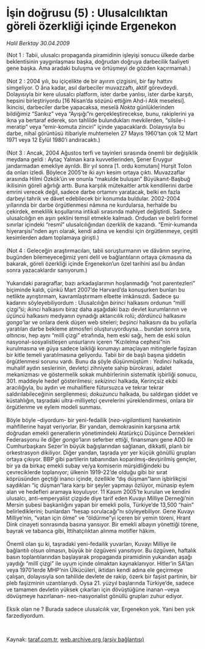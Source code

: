 # İşin doğrusu (5) : Ulusalcılıktan göreli özerkliği içinde Ergenekon

*Halil Berktay 30.04.2009*

<div class="taraf_structure_2col_1zq">
<div class="margen_n">



 <p>(Not 1 : Tabii, ulusalcı propaganda piramidinin işleyişi sonucu ülkede darbe beklentisinin yaygınlaşması başka, doğrudan doğruya darbecilik faaliyeti gene başka. Ama aradaki buluşma ve örtüşmeyi de gözden kaçırmamalı.) <br/><br/>(Not 2 : 2004 yılı, bu içiçelikte de bir ayırım çizgisini, bir fay hattını simgeliyor. O âna kadar, asıl darbeciler muvazzaftı, aktif görevdeydi. Dolayısıyla bir kere ulusalcı platform, ister darbe yanlısı, ister darbe karşıtı, hepsini birleştiriyordu [16 Nisan’da sözünü ettiğim Ahd-i Atik meselesi]. İkincisi, darbeciler darbe yapacaksa, meselâ <i>Nokta</i> günlüklerinden bildiğimiz “Sarıkız” veya “Ayışığı”nı gerçekleştirecekse, bunu, rakiplerini ya ikna ya bertaraf ederek, son tahlilde bulundukları mevkilerden, “silsile-i meratip” veya “emir-komuta zinciri” içinde yapacaklardı. Dolayısıyla bu darbe, nihaî görüntüsü itibariyle muhtemelen 27 Mayıs 1960’tan çok 12 Mart 1971 veya 12 Eylül 1980’i andıracaktı.) <br/><br/>(Not 3 : Ancak, 2004 Ağustos terfi ve tayinleri sırasında önemli bir değişiklik meydana geldi : Aytaç Yalman kara kuvvetlerinden, Şener Eruygur jandarmadan emekliye ayrıldı. Bir yıl sonra [1. ordu komutanı] Hurşit Tolon da onları izledi. Böylece 2005’te iki ayrı kesim ortaya çıktı. Muvazzaflar arasında Hilmi Özkök’ün ve onunla “makulde buluşan” Büyükanıt-Başbuğ ikilisinin göreli ağırlığı arttı. Buna karşılık mütekaitler artık kendilerini darbe emrini verecek değil, sadece darbe ortamını yaratacak, belki en fazla darbeyi tahrik ve dâvet edebilecek bir konumda buldular. 2002-2004 yıllarında bir darbe örgütlenmesi nâmına ne kurdularsa, herhalde bu çekirdek, emeklilik koşullarına intikali sırasında mahiyet değiştirdi. Sadece ulusalcılığın en aşırı şeklini temsil etmekle kalmadı. Ordudan ve belirli formel sınırlar içindeki “resmî” ulusalcılığından özerklik de kazandı. “Emir-kumanda hiyerarşisi”nden ayrı olarak, kendi adına ve kendisi için örgütlenmeye, çeşitli kesimlerden adam toplamaya girişti.) <br/><br/>(Not 4 : Geleceğin araştırmacıları, tabii soruşturmanın ve dâvânın seyrine, bugünden bilemeyeceğimiz yeni delil ve bağlantıların ortaya çıkmasına da bakarak, göreli özerkliği içinde Ergenekon’un özel tarihini asıl bu ândan sonra yazacaklardır sanıyorum.) <br/><br/>Yukarıdaki paragraflar, bazı arkadaşlarımın hoşlanmadığı “not parentezleri” biçiminde kaldı, çünkü Mart 2007’de Harvard’da konuşurken bunları bu netlikte ayrıştırmam, kavramlaştırmam elbette imkânsızdı. Sadece şu kadarını söyleyebiliyordum : Ulusalcılığın <i>birinci</i> halkasını ordunun “millî çizgi”si; <i>ikinci</i> halkasını biraz daha aşağıdaki bazı devlet kurumlarının ve <i>üçüncü</i> halkasını medyanın oynadığı aktarıcılık rolü; <i>dördüncü</i> halkasını <i>gongo</i>’lar ve onlara denk düşen web siteleri; <i>beşinci</i> halkasını da bu yollarla yaratılan darbe bekleme atmosferi oluşturuyorduysa... bundan sonra sıra, <i>altıncısı</i>, hep aynı “millî çizgi” etrafında, hem eski sağı, hem de eski solun nasyonal-sosyalistleşen unsurlarını içeren “Kızılelma cephesi”nin kurulmasına ve güya sadece laikliği korumayı amaçlayan mitinglerle faşizan bir kitle temeli yaratılmasına geliyordu. Tabii bir de başlı başına şiddetin örgütlenmesi sorunu vardı. Bunu da şöyle düşünmüştüm : <i>Yedinci</i> halkada, muhalif aydın seslerinin, devletçi zihniyete sahip bürokrasi, adalet mekanizması ve göstermelik sokak muhbirlerinin sistematik işbirliği sonucu, 301. maddeyle hedef gösterilmesi; <i>sekizinci</i> halkada, Kerinçsiz ekibi aracılığıyla, bu aydın ve muhaliflere fütursuzca ve tekrar tekrar saldırılabileceğinin sergilenmesi; <i>dokuzuncu</i> halkada, bu saldırgan şiddet ve küstahlığın, taşradaki ultra-milliyetçi çevrelerini yüreklendirmesi, onlara bir örgütlenme ve eylem modeli sunması. <br/><br/>Böyle böyle –diyordum- bir yeni-fedailik (<i>neo-vigilantism</i>) hareketinin mahfillerine hayat veriyorlar. Bir yandan, demokrasinin karşısına artık doğrudan emekli generallerin yönetimindeki Atatürkçü Düşünce Dernekleri Federasyonu ile diğer <i>gongo</i>’ların seferber ettiği, finansmanı gene ADD ile Cumhurbaşkanı Sezer’in büyük bağışlarından sağlanan, dikkatli, planlı bir orkestrasyon dikiliyor. Diğer yandan, taşrada yer yer küçük gönüllü grupları ortaya çıkıyor. BBP gibi partilerin tabanından koparılmış-devşirilmiş gençler, bir ya da birkaç emekli subay ve/ya komiserin mürşidliğindeki bu çevreciklerde toplanıyor; ülkenin 1919-22’de olduğu gibi bir sırat köprüsünden geçtiği inancı içinde, özellikle “dış düşman”ların işbirlikçisi saydıkları “iç düşman”lara karşı bir şeyler yapmayı özlüyor, münasip eylem alan ve hedefleri aramaya koyuluyor. 11 Kasım 2005’te kurulan ve kendini ulusalcı, anti-emperyalist çizgide diye tarif eden Kuvayı Milliye Derneği’nin Mersin şubesi başkanlığını yapan bir emekli polis, Türkiye’de 13,500 “hain” belirlediklerini; bunlardan “hesap sorulacağı”nı söyleyebiliyor. Gene Kuvayı Milliye’nin, “vatan için ölme” ve “öldürme”yi içeren bir yemin töreni, Hrant Dink cinayeti sonrasında basına yansıyor. Bir emekli albayın yönettiği törene, bayrak ve tabanca gibi, İttihatçılıktan alınma motifler hâkim. <br/><br/>Önemli olan şu ki, taşradaki yeni-fedailik yuvarları, Kuvayı Milliye ile bağlantılı olsun olmasın, büyük bir özgüveni yansıtıyor. Bu özgüven, haftalık basın toplantılarından başlayarak propaganda piramidinin yukarıdan aşağı yaydığı “millî çizgi” ile uyum içinde olmaktan kaynaklanıyor. Hitler’in SA’ları veya 1970’lerde MHP’nin Ülkücüleri, iktidarı kendi adına ele geçirmeye çalışan, dolayısıyla son tahlilde devlete de rakip, özerk bir faşist partinin, bir pleb faşizminin uzantılarıydı. Oysa 21. yüzyıl başlarında Türkiye’de, sadece ve tamamen devletin yüksek çıkarları için dövüştüğüne inanan –veya dövüşmeye hazırlanan- neo-nasyonalist gönüllü grupları zuhur ediyor. <br/><br/>Eksik olan ne ? Burada sadece ulusalcılık var, Ergenekon yok. Yani ben yok farzediyordum.</p>

<br/>


<div id="taraf_not">
</div>

</div>


</div>

Kaynak: [taraf.com.tr](http://www.taraf.com.tr:80/makale/5287.htm), [web.archive.org (arşiv bağlantısı)](http://web.archive.org/web/20090508102439/http://www.taraf.com.tr:80/makale/5287.htm)
